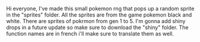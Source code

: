Hi everyone, I've made this small pokemon rng that pops up a random sprite in the "sprites" folder. All the sprites are from the game pokemon black and white. There are sprites of pokrmon from gen 1 to 5.
I'm gonna add shiny drops in a future update so make sure to download the "shiny" folder.
The function names are in french i'll make sure to translate them as well.

